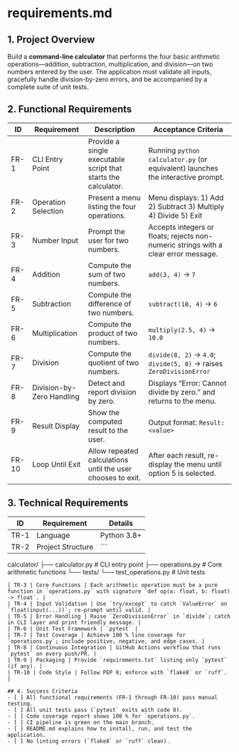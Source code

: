 # requirements.md

## 1. Project Overview
Build a **command-line calculator** that performs the four basic arithmetic operations—addition, subtraction, multiplication, and division—on two numbers entered by the user. The application must validate all inputs, gracefully handle division-by-zero errors, and be accompanied by a complete suite of unit tests.

## 2. Functional Requirements
| ID | Requirement | Description | Acceptance Criteria |
|---|---|---|---|
| FR-1 | CLI Entry Point | Provide a single executable script that starts the calculator. | Running `python calculator.py` (or equivalent) launches the interactive prompt. |
| FR-2 | Operation Selection | Present a menu listing the four operations. | Menu displays: 1) Add 2) Subtract 3) Multiply 4) Divide 5) Exit |
| FR-3 | Number Input | Prompt the user for two numbers. | Accepts integers or floats; rejects non-numeric strings with a clear error message. |
| FR-4 | Addition | Compute the sum of two numbers. | `add(3, 4)` → `7` |
| FR-5 | Subtraction | Compute the difference of two numbers. | `subtract(10, 4)` → `6` |
| FR-6 | Multiplication | Compute the product of two numbers. | `multiply(2.5, 4)` → `10.0` |
| FR-7 | Division | Compute the quotient of two numbers. | `divide(8, 2)` → `4.0`; `divide(5, 0)` → raises `ZeroDivisionError` |
| FR-8 | Division-by-Zero Handling | Detect and report division by zero. | Displays “Error: Cannot divide by zero.” and returns to the menu. |
| FR-9 | Result Display | Show the computed result to the user. | Output format: `Result: <value>` |
| FR-10 | Loop Until Exit | Allow repeated calculations until the user chooses to exit. | After each result, re-display the menu until option 5 is selected. |

## 3. Technical Requirements
| ID | Requirement | Details |
|---|---|---|
| TR-1 | Language | Python 3.8+ |
| TR-2 | Project Structure | ```
calculator/
├── calculator.py          # CLI entry point
├── operations.py          # Core arithmetic functions
└── tests/
    └── test_operations.py # Unit tests
``` |
| TR-3 | Core Functions | Each arithmetic operation must be a pure function in `operations.py` with signature `def op(a: float, b: float) -> float`. |
| TR-4 | Input Validation | Use `try/except` to catch `ValueError` on `float(input(...))`; re-prompt until valid. |
| TR-5 | Error Handling | Raise `ZeroDivisionError` in `divide`; catch in CLI layer and print friendly message. |
| TR-6 | Unit Test Framework | `pytest` |
| TR-7 | Test Coverage | Achieve 100 % line coverage for `operations.py`; include positive, negative, and edge cases. |
| TR-8 | Continuous Integration | GitHub Actions workflow that runs `pytest` on every push/PR. |
| TR-9 | Packaging | Provide `requirements.txt` listing only `pytest` (if any). |
| TR-10 | Code Style | Follow PEP 8; enforce with `flake8` or `ruff`. |

## 4. Success Criteria
- [ ] All functional requirements (FR-1 through FR-10) pass manual testing.
- [ ] All unit tests pass (`pytest` exits with code 0).
- [ ] Code coverage report shows 100 % for `operations.py`.
- [ ] CI pipeline is green on the main branch.
- [ ] README.md explains how to install, run, and test the application.
- [ ] No linting errors (`flake8` or `ruff` clean).